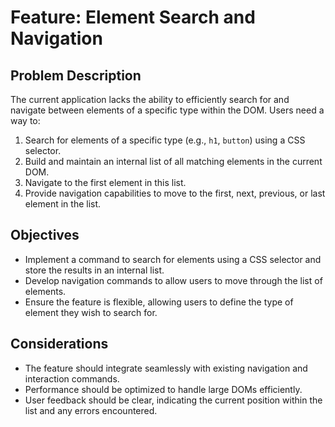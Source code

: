 # Feature: Element Search and Navigation

## Problem Description

The current application lacks the ability to efficiently search for and navigate between elements of a specific type within the DOM. Users need a way to:

1. Search for elements of a specific type (e.g., `h1`, `button`) using a CSS selector.
2. Build and maintain an internal list of all matching elements in the current DOM.
3. Navigate to the first element in this list.
4. Provide navigation capabilities to move to the first, next, previous, or last element in the list.

## Objectives

- Implement a command to search for elements using a CSS selector and store the results in an internal list.
- Develop navigation commands to allow users to move through the list of elements.
- Ensure the feature is flexible, allowing users to define the type of element they wish to search for.

## Considerations

- The feature should integrate seamlessly with existing navigation and interaction commands.
- Performance should be optimized to handle large DOMs efficiently.
- User feedback should be clear, indicating the current position within the list and any errors encountered.
